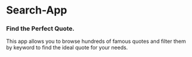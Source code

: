 # Search-App

### Find the Perfect Quote.

This app allows you to browse hundreds of famous quotes and filter them by keyword to find the ideal quote for your needs.